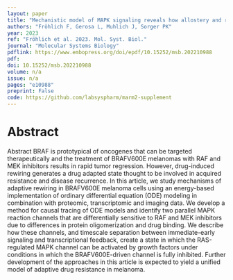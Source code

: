 ```yaml
---
layout: paper
title: "Mechanistic model of MAPK signaling reveals how allostery and rewiring contribute to drug resistance"
authors: "Fröhlich F, Gerosa L, Muhlich J, Sorger PK"
year: 2023
ref: "Fröhlich et al. 2023. Mol. Syst. Biol."
journal: "Molecular Systems Biology"
pdflink: https://www.embopress.org/doi/epdf/10.15252/msb.202210988
pdf: 
doi: 10.15252/msb.202210988
volume: n/a
issue: n/a
pages: "e10988"
preprint: False
code: https://github.com/labsyspharm/marm2-supplement
---
```


# Abstract

Abstract BRAF is prototypical of oncogenes that can be targeted therapeutically and the treatment of BRAFV600E melanomas with RAF and MEK inhibitors results in rapid tumor regression. However, drug-induced rewiring generates a drug adapted state thought to be involved in acquired resistance and disease recurrence. In this article, we study mechanisms of adaptive rewiring in BRAFV600E melanoma cells using an energy-based implementation of ordinary differential equation (ODE) modeling in combination with proteomic, transcriptomic and imaging data. We develop a method for causal tracing of ODE models and identify two parallel MAPK reaction channels that are differentially sensitive to RAF and MEK inhibitors due to differences in protein oligomerization and drug binding. We describe how these channels, and timescale separation between immediate-early signaling and transcriptional feedback, create a state in which the RAS-regulated MAPK channel can be activated by growth factors under conditions in which the BRAFV600E-driven channel is fully inhibited. Further development of the approaches in this article is expected to yield a unified model of adaptive drug resistance in melanoma.
